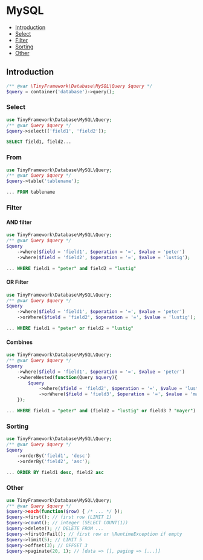 # MySQL

- [Introduction](#introduction)
- [Select](#select)
- [Filter](#filter)
- [Sorting](#sorting)
- [Other](#other)

## Introduction

```php
/** @var \TinyFramework\Database\MySQL\Query $query */
$query = container('database')->query();
```

### Select

```php
use TinyFramework\Database\MySQL\Query;
/** @var Query $query */
$query->select(['field1', 'field2']);
```

```sql
SELECT field1, field2...
```

### From
```php
use TinyFramework\Database\MySQL\Query;
/** @var Query $query */
$query->table('tablename');
```

```sql
... FROM tablename
```


### Filter

#### AND filter

```php
use TinyFramework\Database\MySQL\Query;
/** @var Query $query */
$query
    ->where($field = 'field1', $operation = '=', $value = 'peter')
    ->where($field = 'field2', $operation = '=', $value = 'lustig');
```

```sql
... WHERE field1 = "peter" and field2 = "lustig"
```

#### OR Filter

```php
use TinyFramework\Database\MySQL\Query;
/** @var Query $query */
$query
    ->where($field = 'field1', $operation = '=', $value = 'peter')
    ->orWhere($field = 'field2', $operation = '=', $value = 'lustig');
```

```sql
... WHERE field1 = "peter" or field2 = "lustig"
```

#### Combines

```php
use TinyFramework\Database\MySQL\Query;
/** @var Query $query */
$query
    ->where($field = 'field1', $operation = '=', $value = 'peter')
    ->whereNested(function(Query $query){
        $query
            ->where($field = 'field2', $operation = '=', $value = 'lustig')
            ->orWhere($field = 'field3', $operation = '=', $value = 'mayer');
    });
```

```sql
... WHERE field1 = "peter" and (field2 = "lustig" or field3 ? "mayer")
```

### Sorting

```php
use TinyFramework\Database\MySQL\Query;
/** @var Query $query */
$query
    ->orderBy('field1', 'desc')
    ->orderBy('field2', 'asc');
```

```sql
... ORDER BY field1 desc, field2 asc
```

### Other
```php
use TinyFramework\Database\MySQL\Query;
/** @var Query $query */
$query->each(function($row) { /* ... */ });
$query->first(); // first row (LIMIT 1)
$query->count(); // integer (SELECT COUNT(1))
$query->delete(); // DELETE FROM ...
$query->firstOrFail(); // first row or \RuntimeException if empty
$query->limit(5); // LIMIT 5
$query->offset(3); // OFFSET 3
$query->paginate(20, 1); // [data => [], paging => [...]]
```
